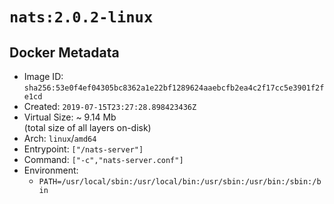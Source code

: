 # `nats:2.0.2-linux`

## Docker Metadata

- Image ID: `sha256:53e0f4ef04305bc8362a1e22bf1289624aaebcfb2ea4c2f17cc5e3901f2fe1cd`
- Created: `2019-07-15T23:27:28.898423436Z`
- Virtual Size: ~ 9.14 Mb  
  (total size of all layers on-disk)
- Arch: `linux`/`amd64`
- Entrypoint: `["/nats-server"]`
- Command: `["-c","nats-server.conf"]`
- Environment:
  - `PATH=/usr/local/sbin:/usr/local/bin:/usr/sbin:/usr/bin:/sbin:/bin`
